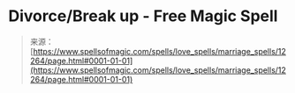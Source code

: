 <!--yml
category: 未分类
date: 2024-06-12 18:49:51
-->

# Divorce/Break up - Free Magic Spell

> 来源：[https://www.spellsofmagic.com/spells/love_spells/marriage_spells/12264/page.html#0001-01-01](https://www.spellsofmagic.com/spells/love_spells/marriage_spells/12264/page.html#0001-01-01)